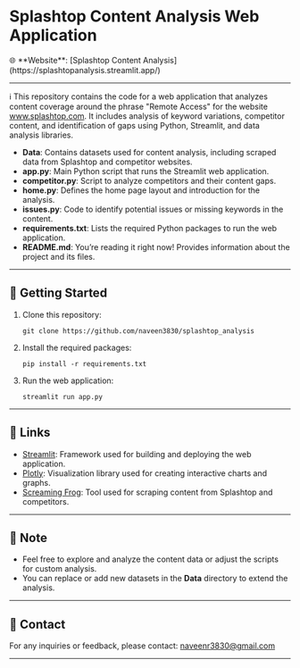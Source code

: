 <h1>Splashtop Content Analysis Web Application</h1>
🌐 **Website**: [Splashtop Content Analysis](https://splashtopanalysis.streamlit.app/)

<hr>
<p>ℹ️ This repository contains the code for a web application that analyzes content coverage around the phrase "Remote Access" for the website <a href="https://www.splashtop.com">www.splashtop.com</a>. It includes analysis of keyword variations, competitor content, and identification of gaps using Python, Streamlit, and data analysis libraries.</p>

<ul>
  <li><strong>Data</strong>: Contains datasets used for content analysis, including scraped data from Splashtop and competitor websites.</li>
  <li><strong>app.py</strong>: Main Python script that runs the Streamlit web application.</li>
  <li><strong>competitor.py</strong>: Script to analyze competitors and their content gaps.</li>
  <li><strong>home.py</strong>: Defines the home page layout and introduction for the analysis.</li>
  <li><strong>issues.py</strong>: Code to identify potential issues or missing keywords in the content.</li>
  <li><strong>requirements.txt</strong>: Lists the required Python packages to run the web application.</li>
  <li><strong>README.md</strong>: You’re reading it right now! Provides information about the project and its files.</li>
</ul>

<hr>

<h2>🚀 Getting Started</h2>
<ol>
  <li>Clone this repository: <pre><code>git clone https://github.com/naveen3830/splashtop_analysis</code></pre></li>
  <li>Install the required packages: <pre><code>pip install -r requirements.txt</code></pre></li>
  <li>Run the web application: <pre><code>streamlit run app.py</code></pre></li>
</ol>

<hr>

<h2>🔗 Links</h2>
<ul>
  <li><a href="https://streamlit.io/">Streamlit</a>: Framework used for building and deploying the web application.</li>
  <li><a href="https://plotly.com/">Plotly</a>: Visualization library used for creating interactive charts and graphs.</li>
  <li><a href="https://www.screamingfrog.co.uk/">Screaming Frog</a>: Tool used for scraping content from Splashtop and competitors.</li>
</ul>

<hr>

<h2>📝 Note</h2>
<ul>
  <li>Feel free to explore and analyze the content data or adjust the scripts for custom analysis.</li>
  <li>You can replace or add new datasets in the <strong>Data</strong> directory to extend the analysis.</li>
</ul>

<hr>

<h2>📧 Contact</h2>
<p>For any inquiries or feedback, please contact: <a href="mailto:naveenr3830@gmail.com">naveenr3830@gmail.com</a></p>

<hr>
